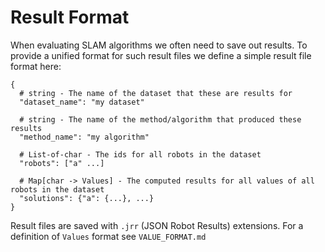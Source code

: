# Result Format
When evaluating SLAM algorithms we often need to save out results. To provide a unified format for such result files we define a simple result file format here:

```
{
  # string - The name of the dataset that these are results for
  "dataset_name": "my dataset"
  
  # string - The name of the method/algorithm that produced these results
  "method_name": "my algorithm"

  # List-of-char - The ids for all robots in the dataset 
  "robots": ["a" ...]

  # Map[char -> Values] - The computed results for all values of all robots in the dataset
  "solutions": {"a": {...}, ...}
}
```
Result files are saved with `.jrr` (JSON Robot Results) extensions.
For a definition of `Values` format see `VALUE_FORMAT.md`